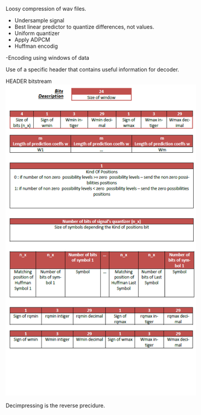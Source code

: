 Loosy compression of wav files.
- Undersample signal
- Best linear predictor to quantize differences, not values.
- Uniform quantizer 
- Apply ADPCM
- Huffman encodig 

-Encoding using windows of data 

Use of a specific header that contains useful information for decoder.

HEADER bitstream
<img src="header_bitstream.png" alt="Header bitstream"/>

Decimpressing is the reverse precidure.
